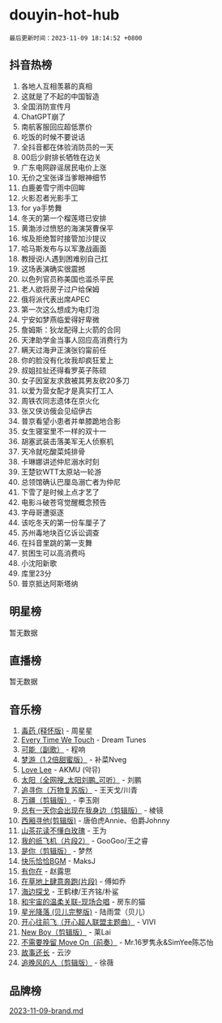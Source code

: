 # douyin-hot-hub

`最后更新时间：2023-11-09 18:14:52 +0800`

## 抖音热榜

1. 各地人互相羡慕的真相
1. 这就是了不起的中国智造
1. 全国消防宣传月
1. ChatGPT崩了
1. 南航客服回应超低票价
1. 吃饭的时候不要说话
1. 全抖音都在体验消防员的一天
1. 00后少尉排长牺牲在边关
1. 广东电网辟谣居民电价上涨
1. 无价之宝张译当爹眼神细节
1. 白鹿姜雪宁雨中回眸
1. 火影忍者光影手工
1. for ya手势舞
1. 冬天的第一个榴莲塔已安排
1. 黄渤涉过愤怒的海演哭曹保平
1. 埃及拒绝暂时接管加沙提议
1. 哈马斯发布与以军激战画面
1. 教授说i人遇到困难别自己扛
1. 这场表演确实很震撼
1. 以色列官员称美国也滥杀平民
1. 老人欲将房子过户给保姆
1. 俄将派代表出席APEC
1. 第一次这么想成为电灯泡
1. 宁安如梦燕临爱得好卑微
1. 詹姆斯：狄龙配得上火箭的合同
1. 天津助学金当事人回应高消费行为
1. 瞒天过海尹正演张钧甯前任
1. 你的脸没有化妆我却疯狂爱上
1. 叔姐拉扯还得看罗英子陈硕
1. 女子因室友求救被其男友砍20多刀
1. 以爱为营女配才是真实打工人
1. 周铁农同志遗体在京火化
1. 张又侠访俄会见绍伊古
1. 普京看望小患者并单膝跪地合影
1. 女生寝室里不一样的双十一
1. 胡塞武装击落美军无人侦察机
1. 天冷就吃酸菜炖排骨
1. 卡琳娜讲述仲尼溺水时刻
1. 王楚钦WTT太原站一轮游
1. 总领馆确认巴厘岛溺亡者为仲尼
1. 下雪了是时候上点才艺了
1. 电影斗破苍穹觉醒概念预告
1. 字母哥遭驱逐
1. 该吃冬天的第一份车厘子了
1. 苏州毒地块百亿诉讼调查
1. 在抖音里跳的第一支舞
1. 贫困生可以高消费吗
1. 小沈阳新歌
1. 库里23分
1. 普京抵达阿斯塔纳

## 明星榜

暂无数据

## 直播榜

暂无数据

## 音乐榜

1. [毒药 (释怀版)](https://sf3-cdn-tos.douyinstatic.com/obj/tos-cn-ve-2774/oYILMEAzspdZBIzy4frJNB8ZHPHWAhiwowd4Ad) - 周星星
1. [Every Time We Touch](https://sf3-cdn-tos.douyinstatic.com/obj/tos-cn-ve-2774/ogN6lUKQeBBfEVhIOMikG1CcJjugxk1tztZyhP) - Dream Tunes
1. [可能（副歌）](https://sf3-cdn-tos.douyinstatic.com/obj/tos-cn-ve-2774/cde1731888894259b333569393c2fb51) - 程响
1. [梦游（1.2倍甜蜜版）](https://sf6-cdn-tos.douyinstatic.com/obj/tos-cn-ve-2774/o4gyAUm8hwufoEABmwVIiQtHsFuGzAEEWtNMzo) - 补菜Nveg
1. [Love Lee](https://sf3-cdn-tos.douyinstatic.com/obj/tos-cn-ve-2774/o05GbkJGbCBTdDnMtB0fwOYgkeZp23vrWQDQBS) - AKMU (악뮤)
1. [太阳（全网搜_太阳刘鹏_可听）](https://sf3-cdn-tos.douyinstatic.com/obj/tos-cn-ve-2774/ogWbyIQnlBFImVbeDocRdCIYtBHlbJXgfZMvgz) - 刘鹏
1. [追寻你（万物复苏版）](https://sf3-cdn-tos.douyinstatic.com/obj/tos-cn-ve-2774/oYeAZJsbjIDit9APmBg8u6uDUQnHmoCf3gbo74) - 王天戈/川青
1. [万疆（剪辑版）](https://sf6-cdn-tos.douyinstatic.com/obj/tos-cn-ve-2774/ooG7oVgFlDTelKCjCsTTobQvbdtj1BBQXnfZd8) - 李玉刚
1. [总有一天你会出现在我身边（剪辑版）](https://sf6-cdn-tos.douyinstatic.com/obj/tos-cn-ve-2774/oMLsHwhWW7CYoAhoWB9EXUQIzNBsfAJxpAoxCU) - 棱镜
1. [西厢寻他(剪辑版)](https://sf6-cdn-tos.douyinstatic.com/obj/tos-cn-ve-2774/oUsAVfAQKlRNxEv5qxvIB8o5qmIWUcXbzJKJhw) - 唐伯虎Annie、伯爵Johnny
1. [山茶花读不懂白玫瑰](https://sf3-cdn-tos.douyinstatic.com/obj/tos-cn-ve-2774/osfn8B7DktrRHEPJgPCfDbw7QDQEkwC16BxZg9) - 王为
1. [我的纸飞机（片段2）](https://sf6-cdn-tos.douyinstatic.com/obj/tos-cn-ve-2774/oM2ZrKcg2CD5AeRB2gkeXOFB1IxAGJdZPazYHf) - GooGoo/王之睿
1. [是你（剪辑版）](https://sf3-cdn-tos.douyinstatic.com/obj/tos-cn-ve-2774/46019dae783c4c969944217fe1cfafc4) - 梦然
1. [快乐恰恰BGM](https://sf3-cdn-tos.douyinstatic.com/obj/tos-cn-ve-2774/07b173ca7d2f40f3ba0b97ac7fa3a44a) - MaksJ
1. [有你在](https://sf6-cdn-tos.douyinstatic.com/obj/tos-cn-ve-2774/o8zImmNsI8B0yfAW5FKAB1oBhkMAlIrwsZEi1V) - 赵露思
1. [在草地上肆意奔跑(片段)](https://sf3-cdn-tos.douyinstatic.com/obj/tos-cn-ve-2774/8831d494742f45dabdfa8adb8b817259) - 傅如乔
1. [海边探戈](https://sf3-cdn-tos.douyinstatic.com/obj/tos-cn-ve-2774/os9gE0VQCGqt6VQkZDyBBYvfSDY0QFe3vVmubn) - 王鹤棣/王齐铭/朴鲨
1. [和宇宙的温柔关联-现场合唱](https://sf3-cdn-tos.douyinstatic.com/obj/tos-cn-ve-2774/o0hONGDYQBgk0e5bqDeQOonVmncA6tC2nBwZLT) - 房东的猫
1. [星光降落 (贝儿完整版)](https://sf3-cdn-tos.douyinstatic.com/obj/tos-cn-ve-2774/okwB9hAwyAtsFFkFBzAX1hOOfQuIoMNs0W2Mwr) - 陆雨萱（贝儿）
1. [开心往前飞（开心超人联盟主题曲）](https://sf6-cdn-tos.douyinstatic.com/obj/tos-cn-ve-2774/9d8fb7c82cf1421fb93a9fe925275e0a) - VIVI
1. [New Boy（剪辑版）](https://sf6-cdn-tos.douyinstatic.com/obj/tos-cn-ve-2774/oAozkaGFcPxBerw7nBQfYf8z6CgCZAblDka2cl) - 莱Lai
1. [不需要挽留 Move On（前奏）](https://sf3-cdn-tos.douyinstatic.com/obj/tos-cn-ve-2774/ooCBhgCCkF4nExzQL9WZSUbitfA8IsDkgQIYhe) - Mr.16罗隽永&SimYee陈芯怡
1. [故事还长](https://sf6-cdn-tos.douyinstatic.com/obj/tos-cn-ve-2774/30a26758c8594f0ab81ac675c33ee2c5) - 云汐
1. [追晚风的人（剪辑版）](https://sf3-cdn-tos.douyinstatic.com/obj/tos-cn-ve-2774/560835060af84ac29cd5c12e2a98f7eb) - 徐薇

## 品牌榜

[2023-11-09-brand.md](2023-11-09-brand.md)
